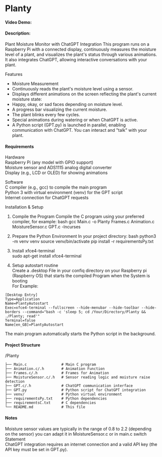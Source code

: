 # Planty

#### Video Demo:  <URL HERE>

#### Description:

Plant Moisture Monitor with ChatGPT Integration
This program runs on a Raspberry Pi with a connected display, continuously measures the moisture level of a plant, and visualizes the plant's status through various animations. It also integrates ChatGPT, allowing interactive conversations with your plant.

Features
- Moisture Measurement
- Continuously reads the plant's moisture level using a sensor.
- Displays different animations on the screen reflecting the plant's current moisture state:
- Happy, okay, or sad faces depending on moisture level.
- A progress bar visualizing the current moisture.
- The plant blinks every few cycles.
- Special animations during watering or when ChatGPT is active.
- A Python script (GPT.py) is launched in parallel, enabling communication with ChatGPT. You can interact and "talk" with your plant.

#### Requirements
Hardware  
Raspberry Pi (any model with GPIO support)  
Moisture sensor and ADS1115 analog digital converter  
Display (e.g., LCD or OLED) for showing animations  

Software  
C compiler (e.g., gcc) to compile the main program  
Python 3 with virtual environment (venv) for the GPT script  
Internet connection for ChatGPT requests

Installation & Setup  
1. Compile the Program
Compile the C program using your preferred compiler, for example:
bash
gcc Main.c -o Planty Frames.c Animation.c MoistureSensor.c GPT.c -lncurses

2. Prepare the Python Environment
In your project directory:
bash
python3 -m venv venv
source venv/bin/activate
pip install -r requirementsPy.txt

4. Install xfce4-terminal  
sudo apt-get install xfce4-terminal

5. Setup autostart routine  
Create a .desktop File in your confiq directory on your Raspberry pi (Raspberry OS) that starts the compiled Program when the System is booting   
For Example:
 ```
[Desktop Entry]
Type=Application
Name=PlantyAutostart
Exec=xfce4-terminal --fullscreen --hide-menubar --hide-toolbar --hide-borders --command="bash -c 'sleep 5; cd /Your/Directory/Planty && ./Planty; read'"
Terminal=false
Name[en_GB]=PlantyAutostart
 ```
The main program automatically starts the Python script in the background.

#### Project Structure

/Planty
 ```
├── Main.c                # Main C program
├── Animation.c/.h        # Animation Function
├── Frames.c/.h           # Frames for Animation
├── MoistureSensor.c/.h   # Sensor reading logic and moisture raise detection
├── GPT.c/.h              # ChatGPT communication interface
├── GPT.py                # Python script for ChatGPT integration
├── venv/                 # Python virtual environment
├── requirementsPy.txt    # Python dependencies
├── requirementsC.txt     # C dependencies
└── README.md             # This file
 ```

#### Notes
Moisture sensor values are typically in the range of 0.8 to 2.2 (depending on the sensor) you can adapt it in MoistureSensor.c or in main.c switch Statement  
ChatGPT integration requires an internet connection and a valid API key (the API key must be set in GPT.py).

